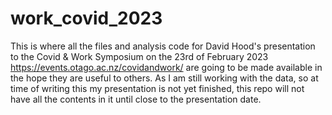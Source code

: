 # work_covid_2023
This is where all the files and analysis code for David Hood's presentation to the Covid &amp; Work Symposium on the 23rd of February 2023 https://events.otago.ac.nz/covidandwork/ are going to be made available in the hope they are useful to others.
As I am still working with the data, so at time of writing this my presentation is not yet finished, this repo will not have all the contents in it until close to the presentation date.
